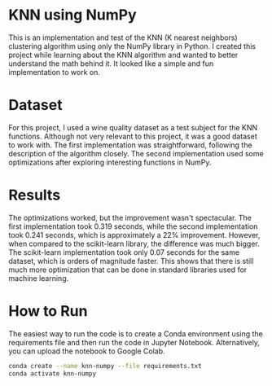 # KNN using NumPy

This is an implementation and test of the KNN (K nearest neighbors) clustering algorithm using only the NumPy library in Python. I created this project while learning about the KNN algorithm and wanted to better understand the math behind it. It looked like a simple and fun implementation to work on.

# Dataset

For this project, I used a wine quality dataset as a test subject for the KNN functions. Although not very relevant to this project, it was a good dataset to work with. The first implementation was straightforward, following the description of the algorithm closely. The second implementation used some optimizations after exploring interesting functions in NumPy.

# Results

The optimizations worked, but the improvement wasn't spectacular. The first implementation took 0.319 seconds, while the second implementation took 0.241 seconds, which is approximately a 22% improvement. However, when compared to the scikit-learn library, the difference was much bigger. The scikit-learn implementation took only 0.07 seconds for the same dataset, which is orders of magnitude faster. This shows that there is still much more optimization that can be done in standard libraries used for machine learning.

# How to Run

The easiest way to run the code is to create a Conda environment using the requirements file and then run the code in Jupyter Notebook. Alternatively, you can upload the notebook to Google Colab.

```bash
conda create --name knn-numpy --file requirements.txt
conda activate knn-numpy
```
